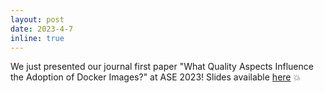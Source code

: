 ```yaml
---
layout: post
date: 2023-4-7
inline: true
---
```


We just presented our journal first paper "What Quality Aspects Influence the Adoption of Docker Images?" at ASE 2023! Slides available [here](https://speakerdeck.com/grosa1/what-quality-aspects-influence-the-adoption-of-docker-images) :boom:

